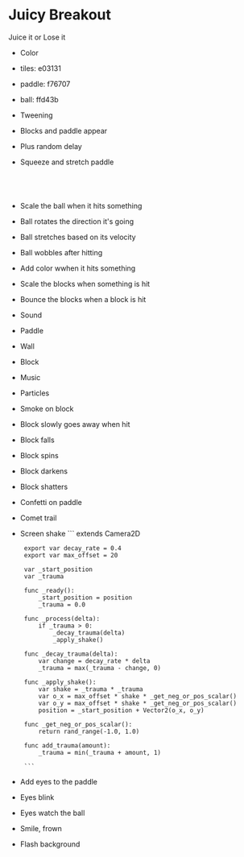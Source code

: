 # Juicy Breakout
Juice it or Lose it
 * Color
  * tiles: e03131
  * paddle: f76707
  * ball: ffd43b
 * Tweening
  * Blocks and paddle appear
   * Plus random delay
 * Squeeze and stretch paddle
   ```




   ```
 * Scale the ball when it hits something
 
 * Ball rotates the direction it's going
 * Ball stretches based on its velocity
 * Ball wobbles after hitting
 * Add color wwhen it hits something
 * Scale the blocks when something is hit
 * Bounce the blocks when a block is hit
 * Sound
  * Paddle
  * Wall
  * Block
  * Music
 * Particles
  * Smoke on block
 * Block slowly goes away when hit
 * Block falls
 * Block spins
 * Block darkens
 * Block shatters
 * Confetti on paddle
 * Comet trail
 * Screen shake
        ```
        extends Camera2D

        export var decay_rate = 0.4
        export var max_offset = 20
        
        var _start_position
        var _trauma
        
        func _ready():
            _start_position = position
            _trauma = 0.0

        func _process(delta):   
            if _trauma > 0:
                _decay_trauma(delta)
                _apply_shake()
            
        func _decay_trauma(delta):
            var change = decay_rate * delta
            _trauma = max(_trauma - change, 0)
        
        func _apply_shake():
            var shake = _trauma * _trauma
            var o_x = max_offset * shake * _get_neg_or_pos_scalar()
            var o_y = max_offset * shake * _get_neg_or_pos_scalar()
            position = _start_position + Vector2(o_x, o_y)
        
        func _get_neg_or_pos_scalar():
            return rand_range(-1.0, 1.0)

        func add_trauma(amount):
            _trauma = min(_trauma + amount, 1)
        
        ```
 * Add eyes to the paddle
 * Eyes blink
 * Eyes watch the ball
 * Smile, frown
 * Flash background

